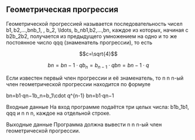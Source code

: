 ## Геометрическая прогрессия

Геометрической прогрессией называется последовательность чисел b1, b2,…,bnb_1, \, b_2, \ldots, b_nb1​,b2​,…,bn​, каждое из которых, начиная с b2b_2b2​, получается из предыдущего умножением на одно и то же постоянное число qqq (знаменатель прогрессии), то есть

$$c=\sqrt{4}$$

$$bn=bn−1⋅qb_n=b_{n−1}\cdot q
bn​=bn−1​⋅q$$

Если известен первый член прогрессии и её знаменатель, то n n n-ый член геометрической прогрессии находится по формуле

bn=b1⋅qn−1b_n=b_1\cdot q^{n-1}
bn​=b1​⋅qn−1

Входные данные
На вход программе подаётся три целых числа: b1b_1b1​, qqq и n n n, каждое на отдельной строке.

Выходные данные
Программа должна вывести n n n-ый член геометрической прогрессии.